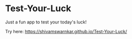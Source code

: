 # Test-Your-Luck

Just a fun app to test your today's luck!

Try here: https://shivamswarnkar.github.io/Test-Your-Luck/
